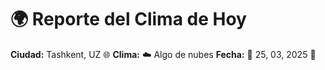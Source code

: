 # 🌍 Reporte del Clima de Hoy

**Ciudad:** Tashkent, UZ 🌐
**Clima:** ☁️ Algo de nubes
**Fecha:** 📅 25, 03, 2025 🚀
